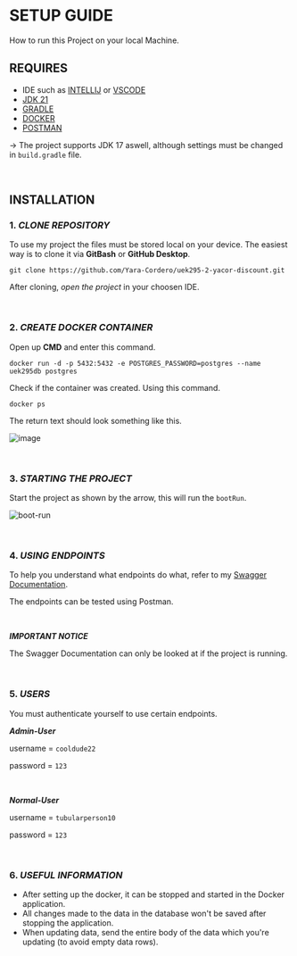 # SETUP GUIDE 
How to run this Project on your local Machine. 

## REQUIRES 

- IDE such as [INTELLIJ](https://www.jetbrains.com/idea/download/?section=windows) or [VSCODE](https://code.visualstudio.com/download)
- [JDK 21](https://jdk.java.net/archive/)
- [GRADLE](https://spring.io/guides/gs/gradle)
- [DOCKER](https://www.docker.com/products/docker-desktop/)
- [POSTMAN](https://www.postman.com/downloads/)


-> The project supports JDK 17 aswell, although settings must be changed in `build.gradle` file.

<br>


## INSTALLATION 

### 1. ***CLONE REPOSITORY***

To use my project the files must be stored local on your device. The easiest way is to clone it via **GitBash** or **GitHub Desktop**.

```
git clone https://github.com/Yara-Cordero/uek295-2-yacor-discount.git
```

After cloning, *open the project* in your choosen IDE.

<br>

### 2. ***CREATE DOCKER CONTAINER***

Open up **CMD** and enter this command. 

```
docker run -d -p 5432:5432 -e POSTGRES_PASSWORD=postgres --name uek295db postgres
```

Check if the container was created. Using this command. 

```
docker ps
```

The return text should look something like this.

![image](https://github.com/Yara-Cordero/uek295-2-yacor-discount/assets/145566014/c3cffdbd-511d-42f1-bdeb-27a0634d5729)

<br>

### 3. ***STARTING THE PROJECT***

Start the project as shown by the arrow, this will run the `bootRun`.

![boot-run](https://github.com/Yara-Cordero/uek295-2-yacor-discount/assets/145566014/6479b802-7f6d-4b9d-a2c3-e91fb70c59fa)

<br>

### 4. ***USING ENDPOINTS***

To help you understand what endpoints do what, refer to my [Swagger Documentation](http://localhost:8080/swagger-ui/index.html#/).

The endpoints can be tested using Postman. 

<br>

***IMPORTANT NOTICE***

The Swagger Documentation can only be looked at if the project is running.


<br>

### 5. ***USERS***

You must authenticate yourself to use certain endpoints. 

***Admin-User***

username = `cooldude22`

password = `123`

<br>

***Normal-User***

username = `tubularperson10`

password = `123`

<br>

### 6. ***USEFUL INFORMATION***

- After setting up the docker, it can be stopped and started in the Docker application. 
- All changes made to the data in the database won't be saved after stopping the application.
- When updating data, send the entire body of the data which you're updating (to avoid empty data rows).




